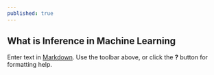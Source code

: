 ```yaml
---
published: true
---
```

## What is Inference in Machine Learning

Enter text in [Markdown](http://daringfireball.net/projects/markdown/). Use the toolbar above, or click the **?** button for formatting help.
